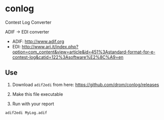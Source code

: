 # conlog
Contest Log Converter

ADIF -> EDI converter

  * ADIF: http://www.adif.org
  * EDI: http://www.ari.it/index.php?option=com_content&view=article&id=451%3Astandard-format-for-e-contest-log&catid=122%3Asoftware%E2%8C%A9=en


## Use

  1. Download `adif2edi` from here: https://github.com/drom/conlog/releases

  2. Make this file executable

  3. Run with your report

```
adif2edi MyLog.adif
```
